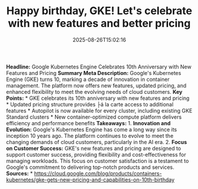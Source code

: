 ﻿---
title: "Happy birthday, GKE! Let's celebrate with new features and better pricing"
date: "2025-08-26T15:02:16"
category: "Markets"
summary: ""
slug: "happy birthday gke lets celebrate with new features and bett"
source_urls:
  - "https://cloud.google.com/blog/products/containers-kubernetes/gke-gets-new-pricing-and-capabilities-on-10th-birthday/"
seo:
  title: "Happy birthday, GKE! Let's celebrate with new features and better pricing | Hash n Hedge"
  description: ""
  keywords: ["news", "markets", "brief"]
---
**Headline:** Google Kubernetes Engine Celebrates 10th Anniversary with New Features and Pricing  **Summary Meta Description:** Google's Kubernetes Engine (GKE) turns 10, marking a decade of innovation in container management. The platform now offers new features, updated pricing, and enhanced flexibility to meet the evolving needs of cloud customers.  **Key Points:**  * GKE celebrates its 10th anniversary with new features and pricing * Updated pricing structure provides ├á la carte access to additional features * Autopilot is now available for every cluster, including existing GKE Standard clusters * New container-optimized compute platform delivers efficiency and performance benefits  **Takeaways:**  1. **Innovation and Evolution:** Google's Kubernetes Engine has come a long way since its inception 10 years ago. The platform continues to evolve to meet the changing demands of cloud customers, particularly in the AI era. 2. **Focus on Customer Success:** GKE's new features and pricing are designed to support customer success, providing flexibility and cost-effectiveness for managing workloads. This focus on customer satisfaction is a testament to Google's commitment to delivering top-notch products and services.  **Sources:**  * https://cloud.google.com/blog/products/containers-kubernetes/gke-gets-new-pricing-and-capabilities-on-10th-birthday 
